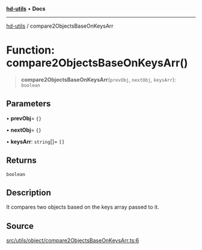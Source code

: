 [**hd-utils**](../README.md) • **Docs**

***

[hd-utils](../globals.md) / compare2ObjectsBaseOnKeysArr

# Function: compare2ObjectsBaseOnKeysArr()

> **compare2ObjectsBaseOnKeysArr**(`prevObj`, `nextObj`, `keysArr`): `boolean`

## Parameters

• **prevObj**= `{}`

• **nextObj**= `{}`

• **keysArr**: `string`[]= `[]`

## Returns

`boolean`

## Description

It compares two objects based on the keys array passed to it.

## Source

[src/utils/object/compare2ObjectsBaseOnKeysArr.ts:6](https://github.com/AhmadHddad/h-utils/blob/5c76ff5de068cee019fc632d9da2e395721bb48f/src/utils/object/compare2ObjectsBaseOnKeysArr.ts#L6)
